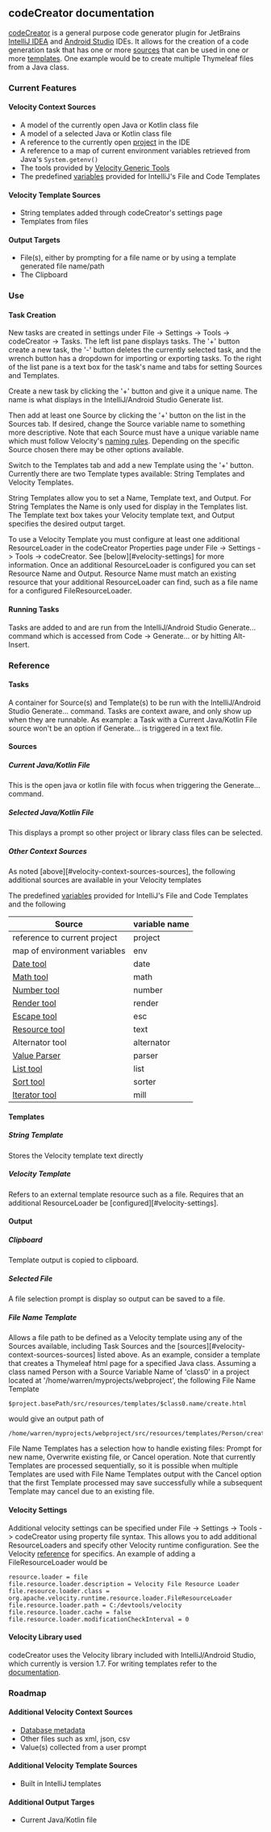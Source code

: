 ## codeCreator documentation

[codeCreator](https://plugins.jetbrains.com/plugin/19097-codecreator) is a general purpose code generator plugin for JetBrains [IntelliJ IDEA][intellij] and [Android Studio][androidStudio] IDEs. It allows for the creation of a code generation task that has one or more [sources](#velocity-context-sources-sources) that can be used in one or more [templates](#velocity-template-sources). One example would be to create multiple Thymeleaf files from a Java class.

### Current Features
#### Velocity Context Sources
- A model of the currently open Java or Kotlin class file
- A model of a selected Java or Kotlin class file
- A reference to the currently open [project][project] in the IDE
- A reference to a map of current environment variables retrieved from Java's ```System.getenv()```
- The tools provided by [Velocity Generic Tools][velocityTools]
- The predefined [variables][templateVariables] provided for IntelliJ's File and Code Templates

#### Velocity Template Sources
- String templates added through codeCreator's settings page
- Templates from files

#### Output Targets
- File(s), either by prompting for a file name or by using a template generated file name/path
- The Clipboard


### Use
#### Task Creation
New tasks are created in settings under File -> Settings -> Tools -> codeCreator -> Tasks. The left list pane displays tasks. The '+' button create a new task, the '-' button deletes the currently selected task, and the wrench button has a dropdown for importing or exporting tasks. To the right of the list pane is a text box for the task's name and tabs for setting Sources and Templates.

Create a new task by clicking the '+' button and give it a unique name. The name is what displays in the IntelliJ/Android Studio Generate list. 

Then add at least one Source by clicking the '+' button on the list in the Sources tab. If desired, change the Source variable name to something more descriptive. Note that each Source must have a unique variable name which must follow Velocity's [naming rules][velocityVariableNaming]. Depending on the specific Source chosen there may be other options available.

Switch to the Templates tab and add a new Template using the '+' button. Currently there are two Template types available: String Templates and Velocity Templates.

String Templates allow you to set a Name, Template text, and Output. For String Templates the Name is only used for display in the Templates list. The Template text box takes your Velocity template text, and Output specifies the desired output target.

To use a Velocity Template you must configure at least one additional ResourceLoader in the codeCreator Properties page under File -> Settings -> Tools -> codeCreator. See [below][#velocity-settings] for more information. Once an additional ResourceLoader is configured you can set Resource Name and Output. Resource Name must match an existing resource that your additional ResourceLoader can find, such as a file name for a configured FileResourceLoader.

#### Running Tasks
Tasks are added to and are run from the IntelliJ/Android Studio Generate... command which is accessed from Code -> Generate... or by hitting Alt-Insert.

### Reference

#### Tasks
A container for Source(s) and Template(s) to be run with the IntelliJ/Android Studio Generate... command. Tasks are context aware, and only show up when they are runnable. As example: a Task with a Current Java/Kotlin File source won't be an option if Generate... is triggered in a text file.

#### Sources
##### Current Java/Kotlin File
This is the open java or kotlin file with focus when triggering the Generate... command. 

##### Selected Java/Kotlin File
This displays a prompt so other project or library class files can be selected.

##### Other Context Sources
As noted [above][#velocity-context-sources-sources], the following additional sources are available in your Velocity templates

The predefined [variables][templateVariables] provided for IntelliJ's File and Code Templates
and the following

| Source | variable name |
| --- | --- |
| reference to current project | project |
| map of environment variables | env |
| [Date tool][date] | date |
| [Math tool][math] | math |
| [Number tool][number] | number |
| [Render tool][render] | render |
| [Escape tool][esc] | esc |
| [Resource tool][text] | text |
| Alternator tool | alternator |
| [Value Parser][parser] | parser |
| [List tool][list] | list |
| [Sort tool][sorter] | sorter |
| [Iterator tool][mill] | mill |



#### Templates
##### String Template
Stores the Velocity template text directly

##### Velocity Template
Refers to an external template resource such as a file. Requires that an additional ResourceLoader be [configured][#velocity-settings].

#### Output
##### Clipboard
Template output is copied to clipboard.

##### Selected File
A file selection prompt is display so output can be saved to a file.

##### File Name Template
Allows a file path to be defined as a Velocity template using any of the Sources available, including Task Sources and the [sources][#velocity-context-sources-sources] listed above.  As an example, consider a template that creates a Thymeleaf html page for a specified Java class. Assuming a class named Person with a Source Variable Name of 'class0' in a project located at '/home/warren/myprojects/webproject', the following File Name Template
```velocity
$project.basePath/src/resources/templates/$class0.name/create.html
```
would give an output path of
```
/home/warren/myprojects/webproject/src/resources/templates/Person/create.html
```

File Name Templates has a selection how to handle existing files: Prompt for new name, Overwrite existing file, or Cancel operation. Note that currently Templates are processed sequentially, so it is possible when multiple Templates are used with File Name Templates output with the Cancel option that the first Template processed may save successfully while a subsequent Template may cancel due to an existing file.

#### Velocity Settings
Additional velocity settings can be specified under File -> Settings -> Tools -> codeCreator using property file syntax. This allows you to add additional ResourceLoaders and specify other Velocity runtime configuration. See the Velocity [reference][velocityConfiguration] for specifics. An example of adding a FileResourceLoader would be
```
resource.loader = file
file.resource.loader.description = Velocity File Resource Loader
file.resource.loader.class = org.apache.velocity.runtime.resource.loader.FileResourceLoader
file.resource.loader.path = C:/devtools/velocity
file.resource.loader.cache = false
file.resource.loader.modificationCheckInterval = 0
```

#### Velocity Library used
codeCreator uses the Velocity library included with IntelliJ/Android Studio, which currently is version 1.7.  For writing templates refer to the [documentation][velocityTemplateReference].

### Roadmap
#### Additional Velocity Context Sources
- [Database metadata][databaseMetadata]
- Other files such as xml, json, csv
- Value(s) collected from a user prompt

#### Additional Velocity Template Sources
- Built in IntelliJ templates

#### Additional Output Targes
- Current Java/Kotlin file



[intellij]: https://www.jetbrains.com/idea/
[androidStudio]: https://developer.android.com/studio/
[project]: https://github.com/JetBrains/intellij-community/blob/3a43e28a7925ba02ab4d8bd8131a22c0d8a54dfd/platform/core-api/src/com/intellij/openapi/project/Project.java
[velocityTools]: https://velocity.apache.org/tools/1.4/generic/index.html
[templateVariables]: https://www.jetbrains.com/help/idea/file-template-variables.html
[databaseMetadata]: https://github.com/warren-gates/better-metadata
[velocityVariableNaming]: https://velocity.apache.org/engine/1.7/user-guide.html#variables
[velocityTemplateReference]: https://velocity.apache.org/engine/1.7/developer-guide.html#velocity-configuration-keys-and-values
[velocityConfiguration]: https://velocity.apache.org/engine/1.7/developer-guide.html#velocity-configuration-keys-and-values
[date]: https://velocity.apache.org/tools/1.4/javadoc/org/apache/velocity/tools/generic/DateTool.html
[math]: https://velocity.apache.org/tools/1.4/generic/MathTool.html
[number]: https://velocity.apache.org/tools/1.4/javadoc/org/apache/velocity/tools/generic/NumberTool.html
[render]: https://velocity.apache.org/tools/1.4/generic/RenderTool.html
[esc]: https://velocity.apache.org/tools/1.4/generic/EscapeTool.html
[text]: https://velocity.apache.org/tools/1.4/javadoc/org/apache/velocity/tools/generic/ResourceTool.html
[parser]: https://velocity.apache.org/tools/1.4/javadoc/org/apache/velocity/tools/generic/ValueParser.html
[list]: https://velocity.apache.org/tools/1.4/javadoc/org/apache/velocity/tools/generic/ListTool.html
[sorter]: https://velocity.apache.org/tools/1.4/javadoc/org/apache/velocity/tools/generic/SortTool.html
[mill]: https://velocity.apache.org/tools/1.4/javadoc/org/apache/velocity/tools/generic/IteratorTool.html

